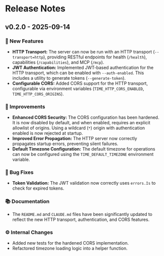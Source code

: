 # Release Notes

## v0.2.0 - 2025-09-14

### 🎉 New Features
- **HTTP Transport:** The server can now be run with an HTTP transport (`--transport=http`), providing RESTful endpoints for health (`/health`), capabilities (`/capabilities`), and MCP (`/mcp`).
- **JWT Authentication:** Implemented JWT-based authentication for the HTTP transport, which can be enabled with `--auth-enabled`. This includes a utility to generate tokens (`--generate-token`).
- **Configurable CORS:** Added CORS support for the HTTP transport, configurable via environment variables (`TIME_HTTP_CORS_ENABLED`, `TIME_HTTP_CORS_ORIGINS`).

### 🔧 Improvements
- **Enhanced CORS Security:** The CORS configuration has been hardened. It is now disabled by default, and when enabled, requires an explicit allowlist of origins. Using a wildcard (`*`) origin with authentication enabled is now rejected at startup.
- **Improved Error Propagation:** The HTTP server now correctly propagates startup errors, preventing silent failures.
- **Default Timezone Configuration:** The default timezone for operations can now be configured using the `TIME_DEFAULT_TIMEZONE` environment variable.

### 🐛 Bug Fixes
- **Token Validation:** The JWT validation now correctly uses `errors.Is` to check for expired tokens.

### 📚 Documentation
- The `README.md` and `CLAUDE.md` files have been significantly updated to reflect the new HTTP transport, authentication, and CORS features.

### ⚙️ Internal Changes
- Added new tests for the hardened CORS implementation.
- Refactored timezone loading logic into a helper function.

